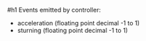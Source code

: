 #h1 Events emitted by controller: 
* acceleration (floating point decimal -1 to 1)
* sturning (floating point decimal -1 to 1)

